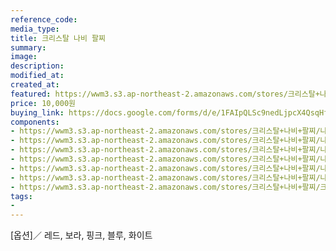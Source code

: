 ```yaml
---
reference_code:
media_type:
title: 크리스탈 나비 팔찌
summary:
image:
description:
modified_at:
created_at:
featured: https://wwm3.s3.ap-northeast-2.amazonaws.com/stores/크리스탈+나비+팔찌/나비크리레드장미팔찌.jpg
price: 10,000원
buying_link: https://docs.google.com/forms/d/e/1FAIpQLSc9nedLjpcX4QsqHfsDClSUvnY_z8JjKZMrkfDJmnqozNUliA/viewform
components:
- https://wwm3.s3.ap-northeast-2.amazonaws.com/stores/크리스탈+나비+팔찌/나비크리레드장미팔찌.jpg
- https://wwm3.s3.ap-northeast-2.amazonaws.com/stores/크리스탈+나비+팔찌/나비크리보라장미팔찌.jpg
- https://wwm3.s3.ap-northeast-2.amazonaws.com/stores/크리스탈+나비+팔찌/나비크리블랙장미팔찌.jpg
- https://wwm3.s3.ap-northeast-2.amazonaws.com/stores/크리스탈+나비+팔찌/나비크리블루장미팔찌.jpg
- https://wwm3.s3.ap-northeast-2.amazonaws.com/stores/크리스탈+나비+팔찌/나비크리핑크장미팔찌.jpg
- https://wwm3.s3.ap-northeast-2.amazonaws.com/stores/크리스탈+나비+팔찌/나비화이트장미팔찌.jpg
- https://wwm3.s3.ap-northeast-2.amazonaws.com/stores/크리스탈+나비+팔찌/크리나비장미모음.jpg
tags:
-
---
```

[옵션]／
레드, 보라, 핑크, 블루, 화이트
